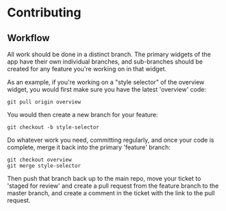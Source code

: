 # Contributing

## Workflow

All work should be done in a distinct branch. The primary widgets of the app have their own individual branches, and sub-branches should be created for any feature you're working on in that widget.

As an example, if you're working on a "style selector" of the overview widget, you would first make sure you have the latest 'overview' code:

```
git pull origin overview
```

You would then create a new branch for your feature:

```
git checkout -b style-selector
```

Do whatever work you need, committing regularly, and once your code is complete, merge it back into the primary 'feature' branch:

```
git checkout overview
git merge style-selector
```

Then push that branch back up to the main repo, move your ticket to 'staged for review' and create a pull request from the feature branch to the master branch, and create a comment in the ticket with the link to the pull request.
